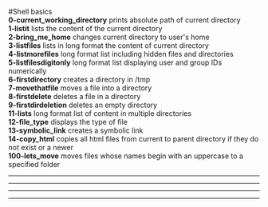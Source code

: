 #Shell basics  
**0-current_working_directory** prints absolute path of current directory  
**1-listit** lists the content of the current directory  
**2-bring_me_home** changes current directory to user's home  
**3-listfiles** lists in long format the content of current directory  
**4-listmorefiles** long format list including hidden files and directories  
**5-listfilesdigitonly** long format list displaying user and group IDs numerically  
**6-firstdirectory** creates a directory in /tmp  
**7-movethatfile** moves a file into a directory  
**8-firstdelete** deletes a file in a directory  
**9-firstdirdeletion** deletes an empty directory  
**11-lists** long format list of content in multiple directories  
**12-file_type** displays the type of file  
**13-symbolic_link** creates a symbolic link  
**14-copy_html** copies all html files from current to parent directory if they do not exist or a newer  
**100-lets_move** moves files whose names begin with an uppercase to a specified folder  
****
****
****
****
